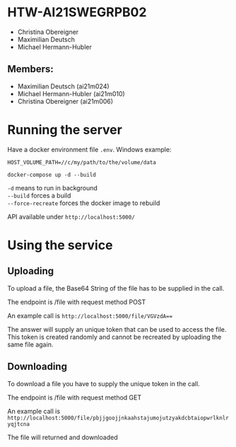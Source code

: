 # HTW-AI21SWEGRPB02
+ Christina Obereigner
+ Maximilian Deutsch
+ Michael Hermann-Hubler

## Members:
- Maximilian Deutsch (ai21m024)
- Michael Hermann-Hubler (ai21m010)
- Christina Obereigner (ai21m006)

# Running the server
Have a docker environment file `.env`. Windows example:

    HOST_VOLUME_PATH=//c/my/path/to/the/volume/data


`docker-compose up -d --build`

`-d` means to run in background  
`--build` forces a build  
`--force-recreate` forces the docker image to rebuild

API available under `http://localhost:5000/` 

# Using the service

## Uploading

To upload a file, the Base64 String of the file has to be supplied in the call.

The endpoint is /file with request method POST

An example call is `http://localhost:5000/file/VGVzdA==`

The answer will supply an unique token that can be used to access the file. This token is created randomly and cannot be recreated by uploading the same file again.

## Downloading

To download a file you have to supply the unique token in the call.

The endpoint is /file with request method GET

An example call is `http://localhost:5000/file/pbjjgoojjnkaahstajumojutzyakdcbtaiopwrlknlryqjtcna`

The file will returned and downloaded
